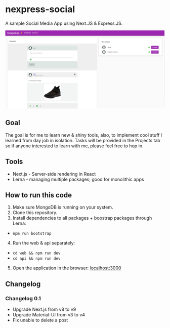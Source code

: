 # nexpress-social

A sample Social Media App using Next.JS &amp; Express.JS.

![nexpress-app](https://raw.githubusercontent.com/junibrosas/nexpress-social/master/docs/sample-app.PNG)

## Goal

The goal is for me to learn new & shiny tools, also, to implement cool stuff I learned from day job in isolation. Tasks will be provided in the Projects tab so if anyone interested to learn with me, please feel free to hop in.

## Tools

- Next.js - Server-side rendering in React
- Lerna - managing multiple packages; good for monolithic apps

## How to run this code

1. Make sure MongoDB is running on your system.
2. Clone this repository.
3. Install dependencies to all packages + boostrap packages through Lerna:

- `npm run bootstrap`

4. Run the web & api separately:

- `cd web && npm run dev`
- `cd api && npm run dev`

5. Open the application in the browser:
   [localhost:3000](http://localhost:3000/)

## Changelog

### Changelog 0.1

- Upgrade Next.js from v8 to v9
- Upgrade Material-UI from v3 to v4
- Fix unable to delete a post
